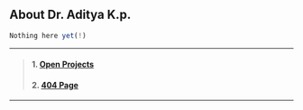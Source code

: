 ## About Dr. Aditya K.p. 
``` js 
Nothing here yet(!) 
```

<hr color: green>
<blockquote>
  
#### 1. [Open Projects](./projects)
#### 2. [404 Page](./p)
  
  </blockquote>
  <hr solid>
